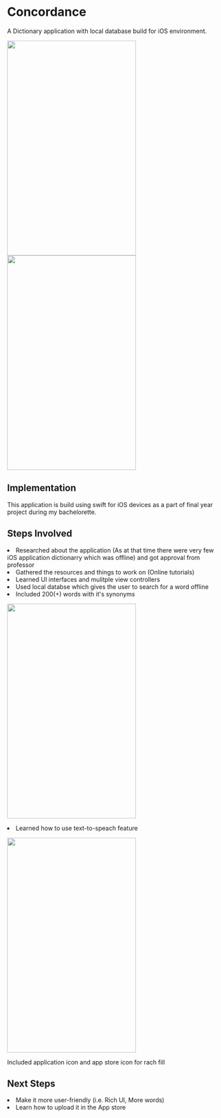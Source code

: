 <h1>Concordance</h1>

A Dictionary application with local database build for iOS environment. 

<img src = "https://user-images.githubusercontent.com/70450861/159561702-7ad95d77-e3c1-4cb1-8f1f-8d805feabf26.png" width="300" height="500" />

<img src = "https://user-images.githubusercontent.com/70450861/159561731-7b48f8f1-5e69-4f3e-ac48-40edec6098ae.png" width="300" height="500" />






<h2>Implementation</h2>
This application is build using swift for iOS devices as a part of final year project during my bachelorette.

<h2>Steps Involved</h2>
<li>Researched about the application (As at that time there were very few iOS application dictionarry which was offline) and got approval from professor
<li>Gathered the resources and things to work on (Online tutorials)
<li>Learned UI interfaces and mulitple view controllers
<li>Used local databse which gives the user to search for a word offline
<li>Included 200(+) words with it's synonyms

  <img src = "https://user-images.githubusercontent.com/70450861/159561740-a8c20ed5-a91e-4688-a88e-e07d12795ad1.png" width="300" height="500" /></li>

<li>Learned how to use text-to-speach feature

  <img src = "https://user-images.githubusercontent.com/70450861/159561748-312045ff-cd1f-4fee-aaca-5f8d97a8a096.png" width="300" height="500" /></li>

Included application icon and app store icon for rach fill

<h2>Next Steps</h2>
<li>Make it more user-friendly (i.e. Rich UI, More words)
<li>Learn how to upload it in the App store

